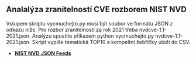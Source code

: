 ## Analalýza zranitelností CVE rozborem NIST NVD
Vstupem skriptu vycmuchejto.py musí být soubor ve formátu JSON z odkazu níže. Pro rozbor zranitelností za rok 2021 třeba nvdcve-1.1-2021.json. Analýzu spustíte příkazem python vycmuchejto.py nvdcve-1.1-2021.json. Skript vypíše tematická TOP10 a kompeltní žebříčky uloží do CSV.
 - **[NIST NVD JSON Feeds ](https://nvd.nist.gov/vuln/data-feeds)**
